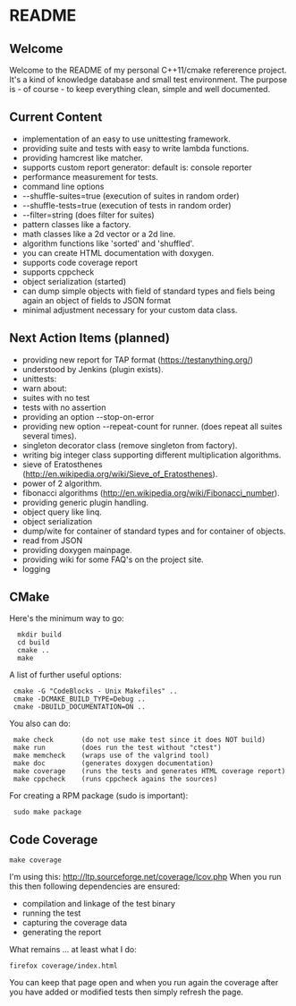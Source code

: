 README
======

Welcome
-------
Welcome to the README of my personal C++11/cmake refererence project.
It's a kind of knowledge database and small test environment.
The purpose is - of course - to keep everything clean, simple and
well documented.


Current Content
---------------
 - implementation of an easy to use unittesting framework.
  - providing suite and tests with easy to write lambda functions.
  - providing hamcrest like matcher.
  - supports custom report generator: default is: console reporter
  - performance measurement for tests.
 - command line options
  - --shuffle-suites=true  (execution of suites in random order)
  - --shuffle-tests=true   (execution of tests in random order)
  - --filter=string        (does filter for suites)
 - pattern classes like a factory.
 - math classes like a 2d vector or a 2d line.
 - algorithm functions like 'sorted' and 'shuffled'.
 - you can create HTML documentation with doxygen.
 - supports code coverage report
 - supports cppcheck
 - object serialization (started)
  - can dump simple objects with field of standard types and
    fiels being again an object of fields to JSON format
  - minimal adjustment necessary for your custom data class.


Next Action Items (planned)
---------------------------
 - providing new report for TAP format (https://testanything.org/)
  - understood by Jenkins (plugin exists).
 - unittests:
  - warn about:
   - suites with no test
   - tests with no assertion
  - providing an option --stop-on-error
  - providing new option --repeat-count for runner.
     (does repeat all suites several times).
 - singleton decorator class (remove singleton from factory).
 - writing big integer class supporting different multiplication algorithms.
 - sieve of Eratosthenes (http://en.wikipedia.org/wiki/Sieve_of_Eratosthenes).
 - power of 2 algorithm.
 - fibonacci algorithms (http://en.wikipedia.org/wiki/Fibonacci_number).
 - providing generic plugin handling.
 - object query like linq.
 - object serialization
  - dump/wite for container of standard types and for container of objects.
  - read from JSON
 - providing doxygen mainpage.
 - providing wiki for some FAQ's on the project site.
 - logging


CMake
-----
Here's the minimum way to go:
```
  mkdir build
  cd build
  cmake ..
  make
```

A list of further useful options:
```
 cmake -G "CodeBlocks - Unix Makefiles" ..
 cmake -DCMAKE_BUILD_TYPE=Debug ..
 cmake -DBUILD_DOCUMENTATION=ON ..
```

You also can do:
```
 make check       (do not use make test since it does NOT build)
 make run         (does run the test without "ctest")
 make memcheck    (wraps use of the valgrind tool)
 make doc         (generates doxygen documentation)
 make coverage    (runs the tests and generates HTML coverage report)
 make cppcheck    (runs cppcheck agains the sources)
```

For creating a RPM package (sudo is important):
```
 sudo make package
```

Code Coverage
-------------
```
make coverage
```

I'm using this: http://ltp.sourceforge.net/coverage/lcov.php
When you run this then following dependencies are ensured:

 - compilation and linkage of the test binary
 - running the test
 - capturing the coverage data
 - generating the report

What remains ... at least what I do:

```
firefox coverage/index.html
```

You can keep that page open and when you run again the coverage
after you have added or modified tests then simply refresh the page.
